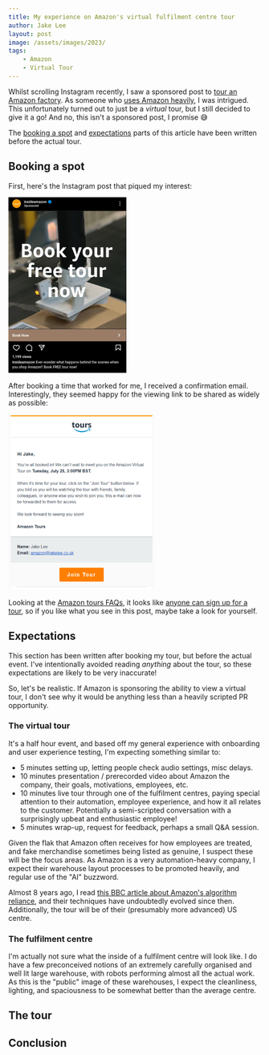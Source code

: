 ```yaml
---
title: My experience on Amazon's virtual fulfilment centre tour
author: Jake Lee
layout: post
image: /assets/images/2023/
tags:
    - Amazon
    - Virtual Tour
---
```


Whilst scrolling Instagram recently, I saw a sponsored post to [tour an Amazon factory](https://www.amazontours.com/na/virtual). As someone who [uses Amazon heavily](https://jakelee.co.uk/analysing-my-amazon-purchases/), I was intrigued. This unfortunately turned out to just be a *virtual* tour, but I still decided to give it a go! And no, this isn't a sponsored post, I promise 😅

The [booking a spot](#booking-a-spot) and [expectations](#expectations) parts of this article have been written before the actual tour.

## Booking a spot

First, here's the Instagram post that piqued my interest:

[![](/assets/images/2023/amazon-instagram-thumbnail.png)](/assets/images/2023/amazon-instagram.png)

After booking a time that worked for me, I received a confirmation email. Interestingly, they seemed happy for the viewing link to be shared as widely as possible:

[![](/assets/images/2023/amazon-email-thumbnail.png)](/assets/images/2023/amazon-email.png)

Looking at the [Amazon tours FAQs](https://help.amazontours.com/hc/en-us), it looks like [anyone can sign up for a tour](https://www.amazontours.com/na/virtual), so if you like what you see in this post, maybe take a look for yourself.

## Expectations

This section has been written after booking my tour, but before the actual event. I've intentionally avoided reading *anything* about the tour, so these expectations are likely to be very inaccurate!

So, let's be realistic. If Amazon is sponsoring the ability to view a virtual tour, I don't see why it would be anything less than a heavily scripted PR opportunity.

### The virtual tour

It's a half hour event, and based off my general experience with onboarding and user experience testing, I'm expecting something similar to:
* 5 minutes setting up, letting people check audio settings, misc delays.
* 10 minutes presentation / prerecorded video about Amazon the company, their goals, motivations, employees, etc. 
* 10 minutes live tour through one of the fulfilment centres, paying special attention to their automation, employee experience, and how it all relates to the customer. Potentially a semi-scripted conversation with a surprisingly upbeat and enthusiastic employee!
* 5 minutes wrap-up, request for feedback, perhaps a small Q&A session.

Given the flak that Amazon often receives for how employees are treated, and fake merchandise sometimes being listed as genuine, I suspect these will be the focus areas. As Amazon is a very automation-heavy company, I expect their warehouse layout processes to be promoted heavily, and regular use of the "AI" buzzword. 

Almost 8 years ago, I read [this BBC article about Amazon's algorithm reliance](https://www.bbc.com/future/article/20150818-how-algorithms-run-amazons-warehouses), and their techniques have undoubtedly evolved since then. Additionally, the tour will be of their (presumably more advanced) US centre.

### The fulfilment centre

I'm actually not sure what the inside of a fulfilment centre will look like. I do have a few preconceived notions of an extremely carefully organised and well lit large warehouse, with robots performing almost all the actual work. As this is the "public" image of these warehouses, I expect the cleanliness, lighting, and spaciousness to be somewhat better than the average centre.

## The tour

## Conclusion